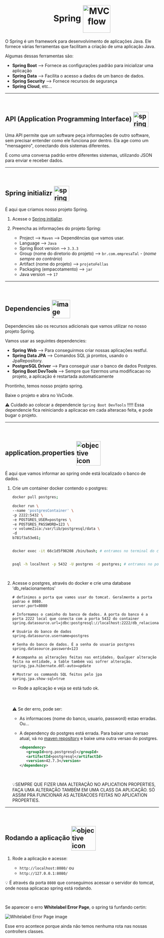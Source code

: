  <h1 align="center">
      Spring
      <img alt="MVC flow" src="https://www.svgrepo.com/show/354380/spring-icon.svg" width="90px" align="center">
 </h1>

 O Spring é um framework para desenvolvimento de aplicações Java. Ele fornece várias ferramentas que facilitam a criação de uma aplicação Java.

 Algumas dessas ferramentas são:

 - **Spring Boot** --> Fornece as configurações padrão para inicializar uma aplicação
 - **Spring Data** --> Facilita o acesso a dados de um banco de dados. 
 - **Spring Security** --> Fornece recursos de segurança
 - **Spring Cloud**, etc...

<hr>
<br>

## API (Application Programming Interface) <img src="https://cdn-icons-png.flaticon.com/512/627/627558.png" alt="spring framework icon" width="50px" align="center">

Uma API permite que um software peça informações de outro software, sem precisar entender como ele funciona por dentro. Ela age como um "mensageiro", conectando dois sistemas diferentes.

É como uma conversa padrão entre diferentes sistemas, utilizando JSON para enviar e receber dados.

<hr>
<br>

## Spring initializr <img src="https://cdn3.iconfinder.com/data/icons/start-up-4/44/rocket-256.png" alt="spring framework icon" width="50px" align="center">
É aqui que criamos nosso projeto Spring.

1. Acesse o [Spring initializr](https://start.spring.io/).

2. Preencha as informações do projeto Spring:

   - Project --> `Maven` --> Dependências que vamos usar.
   - Language --> `Java`
   - Spring Boot version --> `3.3.3`
   - Group (nome do diretorio do projeto) --> `br.com.empresaTal` - (*nome sempre ao contrário*)
   - Artifact (nome do projeto) --> `projetoFellas`
   - Packaging (empacotamento) --> `jar`
   - Java version --> `17`
   
<hr>
<br>

## Dependencies <img src="https://cdn-icons-png.flaticon.com/512/4148/4148438.png" alt="image icon" width="60px" align="center">

Dependencies são os recursos adicionais que vamos utilizar no nosso projeto Spring.

Vamos usar as seguintes dependencies:

- **Spring Web** --> Para conseguirmos criar nossas aplicações restful.
- **Spring Data JPA** --> Comandos SQL já prontos, usando o JpaRepository.
- **PostgreSQL Driver** --> Para conseguir usar o banco de dados Postgres.
- **Spring Boot DevTools** --> Sempre que fizermos uma modificacao no projeto, a aplicação é restartada automaticamente

Prontinho, temos nosso projeto spring.

Baixe o projeto e abra no VsCode.

⚠️ Cuidado ao colocar a dependencie `Spring Boot DevTools` !!!!! Essa dependencie fica reiniciando a aplicacao em cada alteracao feita, e pode bugar o projeto.

<hr>
<br>

## application.properties <img src="https://img.icons8.com/dusk/256/database.png" alt="objective icon" width="80px" align="center">
É aqui que vamos informar ao spring onde está localizado o banco de dados.

1. Crie um container docker contendo o postgres:

   ```bash
   docker pull postgres;

   docker run \
   --name 'postgresContainer' \
   -p 2222:5432 \
   -e POSTGRES_USER=postgres \
   -e POSTGRES_PASSWORD=123 \
   -v volumeZica:/var/lib/postgresql/data \
   -d 
   b781f3a53e61;


   docker exec -it 66c1d5f98208 /bin/bash; # entramos no terminal do container


   psql -h localhost -p 5432 -U postgres -d postgres; # entramos no postgres
   ```
   
<br>

2. Acesse o postgres, através do docker e crie uma database 'db_relacionamentos'

   ```properties
   # definimos a porta que vamos usar do tomcat. Geralmente a porta padrao é 8080.
   server.port=8080

   # Informamos o caminho do banco de dados. A porta do banco é a porta 2222 local que conecta com a porta 5432 do container
   spring.datasource.url=jdbc:postgresql://localhost:2222/db_relacionamentos

   # Usuário do banco de dados
   spring.datasource.username=postgres

   # Senha do banco de dados. É a senha do usuario postgres
   spring.datasource.password=123

   # Acompanha as alterações feitas nas entidades. Qualquer alteração feita na entidade, a table também vai sofrer alteração.
   spring.jpa.hibernate.ddl-auto=update

   # Mostrar os commands SQL feitos pelo jpa
   spring.jpa.show-sql=true
   ```

   ✏️ Rode a aplicação e veja se está tudo ok.

   <br>

   ⚠️ Se der erro, pode ser:
   - As informacoes (nome do banco, usuario, password) estao erradas. Ou...
   - A dependency do postgres está errada. Para baixar uma versao atual, vá no [maven repository](https://mvnrepository.com/artifact/org.postgresql/postgresql) e baixe uma outra versao do postgres.

      ```xml
      <dependency>
         <groupId>org.postgresql</groupId>
         <artifactId>postgresql</artifactId>
         <version>42.7.3</version>
      </dependency>
      ```

   <br>

   💡SEMPRE QUE FIZER UMA ALTERAÇÃO NO APLICATION PROPERTIES, FAÇA UMA ALTERAÇÃO TAMBÉM EM UMA CLASS DA APLICAÇÃO. SÓ ASSIM PRA FUNCIONAR AS ALTERACOES FEITAS NO APLICATION PROPERTIES.

<hr>
<br>

## Rodando a aplicação <img src="https://img.icons8.com/fluency/256/start.png" alt="objective icon" width="80px" align="center">

1. Rode a aplicação e acesse:

     - `http://localhost:8080/` ou
     - `http://127.0.0.1:8080/`
  
  💡 É através da porta `8080` que conseguimos acessar o servidor do tomcat, onde nossa aplicacao spring está rodando.

<br>

Se aparecer o erro **Whitelabel Error Page**, o spring tá funfando certin:

![Whitelabel Error Page image](https://i.stack.imgur.com/YSFUD.png)

Esse erro acontece porque ainda não temos nenhuma rota nas nossas controllers classes.